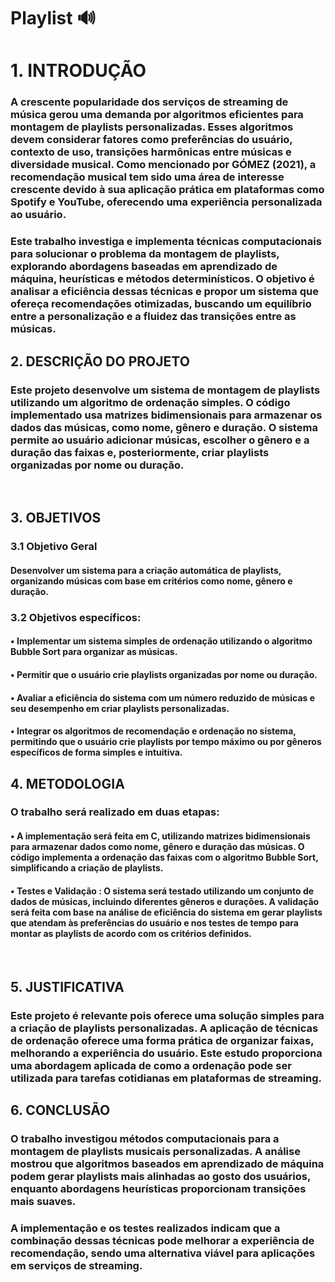 # Playlist 🔊

# 1. INTRODUÇÃO

### A crescente popularidade dos serviços de streaming de música gerou uma demanda por algoritmos eficientes para montagem de playlists personalizadas. Esses algoritmos devem considerar fatores como preferências do usuário, contexto de uso, transições harmônicas entre músicas e diversidade musical. Como mencionado por GÓMEZ (2021), a recomendação musical tem sido uma área de interesse crescente devido à sua aplicação prática em plataformas como Spotify e YouTube, oferecendo uma experiência personalizada ao usuário.
### Este trabalho investiga e implementa técnicas computacionais para solucionar o problema da montagem de playlists, explorando abordagens baseadas em aprendizado de máquina, heurísticas e métodos determinísticos. O objetivo é analisar a eficiência dessas técnicas e propor um sistema que ofereça recomendações otimizadas, buscando um equilíbrio entre a personalização e a fluidez das transições entre as músicas.

## 2. DESCRIÇÃO DO PROJETO
### Este projeto desenvolve um sistema de montagem de playlists utilizando um algoritmo de ordenação simples. O código implementado usa matrizes bidimensionais para armazenar os dados das músicas, como nome, gênero e duração. O sistema permite ao usuário adicionar músicas, escolher o gênero e a duração das faixas e, posteriormente, criar playlists organizadas por nome ou duração.
 

## 3. OBJETIVOS
### 3.1 Objetivo Geral 
#### Desenvolver um sistema para a criação automática de playlists, organizando músicas com base em critérios como nome, gênero e duração.
### 3.2 Objetivos específicos:
#### •	Implementar um sistema simples de ordenação utilizando o algoritmo Bubble Sort para organizar as músicas.
#### •	Permitir que o usuário crie playlists organizadas por nome ou duração.
#### •	Avaliar a eficiência do sistema com um número reduzido de músicas e seu desempenho em criar playlists personalizadas.
#### •	Integrar os algoritmos de recomendação e ordenação no sistema, permitindo que o usuário crie playlists por tempo máximo ou por gêneros específicos de forma simples e intuitiva.

## 4. METODOLOGIA
### O trabalho será realizado em duas etapas:
#### •	A implementação será feita em C, utilizando matrizes bidimensionais para armazenar dados como nome, gênero e duração das músicas. O código implementa a ordenação das faixas com o algoritmo Bubble Sort, simplificando a criação de playlists.
#### •	Testes e Validação : O sistema será testado utilizando um conjunto de dados de músicas, incluindo diferentes gêneros e durações. A validação será feita com base na análise de eficiência do sistema em gerar playlists que atendam às preferências do usuário e nos testes de tempo para montar as playlists de acordo com os critérios definidos.
 

## 5. JUSTIFICATIVA
### Este projeto é relevante pois oferece uma solução simples para a criação de playlists personalizadas. A aplicação de técnicas de ordenação oferece uma forma prática de organizar faixas, melhorando a experiência do usuário. Este estudo proporciona uma abordagem aplicada de como a ordenação pode ser utilizada para tarefas cotidianas em plataformas de streaming.

## 6. CONCLUSÃO
### O trabalho investigou métodos computacionais para a montagem de playlists musicais personalizadas. A análise mostrou que algoritmos baseados em aprendizado de máquina podem gerar playlists mais alinhadas ao gosto dos usuários, enquanto abordagens heurísticas proporcionam transições mais suaves.
### A implementação e os testes realizados indicam que a combinação dessas técnicas pode melhorar a experiência de recomendação, sendo uma alternativa viável para aplicações em serviços de streaming.
